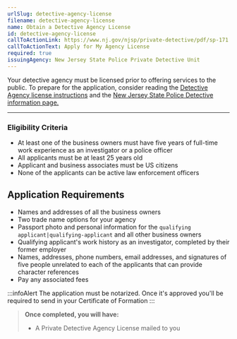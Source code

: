 ```yaml
---
urlSlug: detective-agency-license
filename: detective-agency-license
name: Obtain a Detective Agency License
id: detective-agency-license
callToActionLink: https://www.nj.gov/njsp/private-detective/pdf/sp-171.pdf
callToActionText: Apply for My Agency License
required: true
issuingAgency: New Jersey State Police Private Detective Unit
---
```

Your detective agency must be licensed prior to offering services to the public. To prepare for the application, consider reading the [Detective Agency license instructions](https://www.nj.gov/njsp/private-detective/pdf/sp-171-instructions_2020.pdf) and the [New Jersey State Police Detective information page.](https://www.nj.gov/njsp/private-detective/index.shtml) 

- - -

### Eligibility Criteria

* At least one of the business owners must have five years of full-time work experience as an investigator or a police officer   
* All applicants must be at least 25 years old 
* Applicant and business associates must be US citizens   
* None of the applicants can be active law enforcement officers  

## Application Requirements

* Names and addresses of all the business owners  
* Two trade name options for your agency  
* Passport photo and personal information for the `qualifying applicant|qualifying-applicant` and all other business owners
* Qualifying applicant's work history as an investigator, completed by their former employer  
* Names, addresses, phone numbers, email addresses, and signatures of five people unrelated to each of the applicants that can provide character references   
* Pay any associated fees  

:::infoAlert 
 The application must be notarized. Once it's approved you'll be required to send in your Certificate of Formation
:::

> **Once completed, you will have:**
>
> * A Private Detective Agency License mailed to you